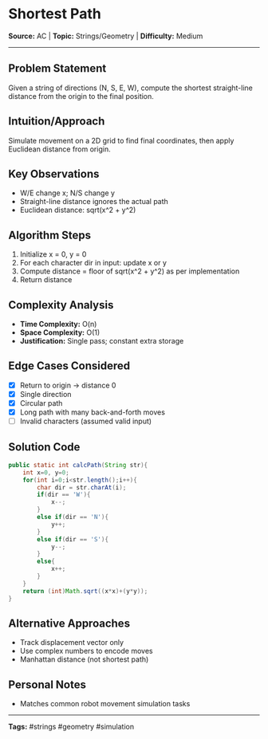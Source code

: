 # Shortest Path

**Source:** AC | **Topic:** Strings/Geometry | **Difficulty:** Medium  

---

## Problem Statement
Given a string of directions (N, S, E, W), compute the shortest straight-line distance from the origin to the final position.

## Intuition/Approach
Simulate movement on a 2D grid to find final coordinates, then apply Euclidean distance from origin.

## Key Observations
- W/E change x; N/S change y
- Straight-line distance ignores the actual path
- Euclidean distance: sqrt(x^2 + y^2)

## Algorithm Steps
1. Initialize x = 0, y = 0
2. For each character dir in input: update x or y
3. Compute distance = floor of sqrt(x^2 + y^2) as per implementation
4. Return distance

## Complexity Analysis
- **Time Complexity:** O(n)
- **Space Complexity:** O(1)
- **Justification:** Single pass; constant extra storage

## Edge Cases Considered
- [x] Return to origin → distance 0
- [x] Single direction
- [x] Circular path
- [x] Long path with many back-and-forth moves
- [ ] Invalid characters (assumed valid input)

## Solution Code

```java
public static int calcPath(String str){
    int x=0, y=0;
    for(int i=0;i<str.length();i++){
        char dir = str.charAt(i);
        if(dir == 'W'){
            x--;
        }
        else if(dir == 'N'){
            y++;
        }
        else if(dir == 'S'){
            y--;
        }
        else{
            x++;
        }
    }
    return (int)Math.sqrt((x*x)+(y*y));
}
```

## Alternative Approaches
- Track displacement vector only
- Use complex numbers to encode moves
- Manhattan distance (not shortest path)

## Personal Notes
- Matches common robot movement simulation tasks

---
**Tags:** #strings #geometry #simulation